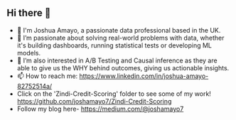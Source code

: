 ## Hi there 👋

- 👋 I'm Joshua Amayo, a passionate data professional based in the UK.
- 🔭 I’m passionate about solving real-world problems with data, whether it's building dashboards, running statistical tests or developing ML models.
- 🌱 I’m also interested in A/B Testing and Causal inference as they are able to give us the WHY behind outcomes, giving us actionable insights.
- 📫 How to reach me: https://www.linkedin.com/in/joshua-amayo-82752514a/
- Click on the 'Zindi-Credit-Scoring' folder to see some of my work! https://github.com/joshamayo7/Zindi-Credit-Scoring
- Follow my blog here- https://medium.com/@joshamayo7


